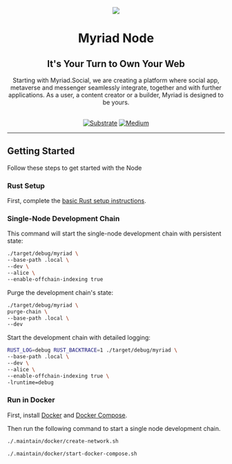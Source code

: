 <div align="center">
<img src="https://avatars.githubusercontent.com/u/80524516?s=200&v=4">
</div>

<div align="Center">
<h1>Myriad Node</h1>
<h2>It's Your Turn to Own Your Web</h2>
Starting with Myriad.Social, we are creating a platform where social app, metaverse and messenger seamlessly integrate, together and with further applications. As a user, a content creator or a builder, Myriad is designed to be yours.

<br>
<br>

[![Substrate](https://img.shields.io/badge/Substrate-3.0.0-brightgreen?logo=Parity%20Substrate)](https://substrate.io)
[![Medium](https://img.shields.io/badge/Medium-Myriad-brightgreen?logo=medium)](https://medium.com/@myriadsocial.blog)

</div>

---

## Getting Started

Follow these steps to get started with the Node

### Rust Setup

First, complete the [basic Rust setup instructions](./docs/rust-setup.md).

### Single-Node Development Chain

This command will start the single-node development chain with persistent state:

```bash
./target/debug/myriad \
--base-path .local \
--dev \
--alice \
--enable-offchain-indexing true
```

Purge the development chain's state:

```bash
./target/debug/myriad \
purge-chain \
--base-path .local \
--dev
```

Start the development chain with detailed logging:

```bash
RUST_LOG=debug RUST_BACKTRACE=1 ./target/debug/myriad \
--base-path .local \
--dev \
--alice \
--enable-offchain-indexing true \
-lruntime=debug
```

### Run in Docker

First, install [Docker](https://docs.docker.com/get-docker/) and
[Docker Compose](https://docs.docker.com/compose/install/).

Then run the following command to start a single node development chain.

```bash
./.maintain/docker/create-network.sh
```

```bash
./.maintain/docker/start-docker-compose.sh
```

